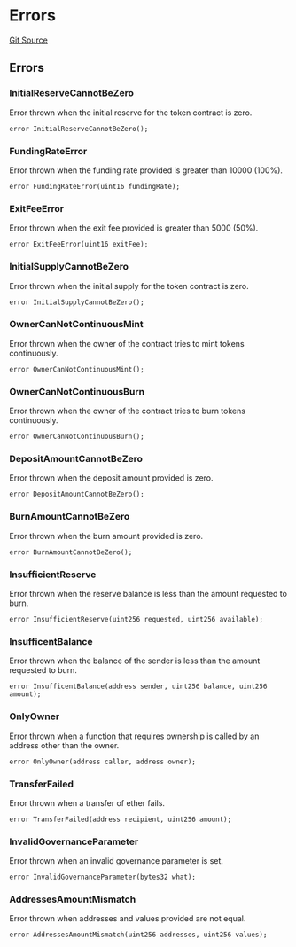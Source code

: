 # Errors
[Git Source](https://github.com/DAObox/fantastic-spork/blob/417d39e05e02311e6212644ed1689713e91fc673/src/lib/Errors.sol)


## Errors
### InitialReserveCannotBeZero
Error thrown when the initial reserve for the token contract is zero.


```solidity
error InitialReserveCannotBeZero();
```

### FundingRateError
Error thrown when the funding rate provided is greater than 10000 (100%).


```solidity
error FundingRateError(uint16 fundingRate);
```

### ExitFeeError
Error thrown when the exit fee provided is greater than 5000 (50%).


```solidity
error ExitFeeError(uint16 exitFee);
```

### InitialSupplyCannotBeZero
Error thrown when the initial supply for the token contract is zero.


```solidity
error InitialSupplyCannotBeZero();
```

### OwnerCanNotContinuousMint
Error thrown when the owner of the contract tries to mint tokens continuously.


```solidity
error OwnerCanNotContinuousMint();
```

### OwnerCanNotContinuousBurn
Error thrown when the owner of the contract tries to burn tokens continuously.


```solidity
error OwnerCanNotContinuousBurn();
```

### DepositAmountCannotBeZero
Error thrown when the deposit amount provided is zero.


```solidity
error DepositAmountCannotBeZero();
```

### BurnAmountCannotBeZero
Error thrown when the burn amount provided is zero.


```solidity
error BurnAmountCannotBeZero();
```

### InsufficientReserve
Error thrown when the reserve balance is less than the amount requested to burn.


```solidity
error InsufficientReserve(uint256 requested, uint256 available);
```

### InsufficentBalance
Error thrown when the balance of the sender is less than the amount requested to burn.


```solidity
error InsufficentBalance(address sender, uint256 balance, uint256 amount);
```

### OnlyOwner
Error thrown when a function that requires ownership is called by an address other than the owner.


```solidity
error OnlyOwner(address caller, address owner);
```

### TransferFailed
Error thrown when a transfer of ether fails.


```solidity
error TransferFailed(address recipient, uint256 amount);
```

### InvalidGovernanceParameter
Error thrown when an invalid governance parameter is set.


```solidity
error InvalidGovernanceParameter(bytes32 what);
```

### AddressesAmountMismatch
Error thrown when addresses and values provided are not equal.


```solidity
error AddressesAmountMismatch(uint256 addresses, uint256 values);
```

